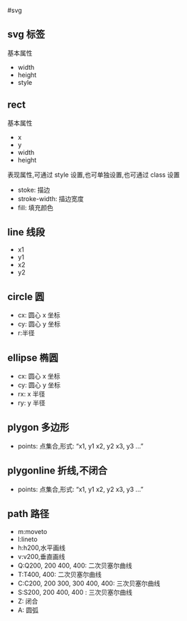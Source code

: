 #svg

## svg 标签

基本属性

- width
- height
- style

## rect

基本属性

- x
- y
- width
- height

表现属性,可通过 style 设置,也可单独设置,也可通过 class 设置

- stoke: 描边
- stroke-width: 描边宽度
- fill: 填充颜色

## line 线段

- x1
- y1
- x2
- y2

## circle 圆

- cx: 圆心 x 坐标
- cy: 圆心 y 坐标
- r:半径

## ellipse 椭圆

- cx: 圆心 x 坐标
- cy: 圆心 y 坐标
- rx: x 半径
- ry: y 半径

## plygon 多边形

- points: 点集合,形式: “x1, y1 x2, y2 x3, y3 ...”

## plygonline 折线,不闭合

- points: 点集合,形式: “x1, y1 x2, y2 x3, y3 ...”

## path 路径

- m:moveto
- l:lineto
- h:h200,水平画线
- v:v200,垂直画线
- Q:Q200, 200 400, 400: 二次贝塞尔曲线
- T:T400, 400: 二次贝塞尔曲线
- C:C200, 200 300, 300 400, 400: 三次贝塞尔曲线
- S:S200, 200 400, 400 : 三次贝塞尔曲线
- Z: 闭合
- A: 圆弧

